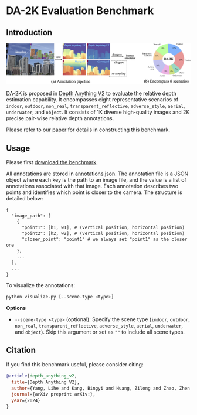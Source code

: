 # DA-2K Evaluation Benchmark

## Introduction

![DA-2K](assets/DA-2K.png)

DA-2K is proposed in [Depth Anything V2](https://depth-anything-v2.github.io) to evaluate the relative depth estimation capability. It encompasses eight representative scenarios of `indoor`, `outdoor`, `non_real`, `transparent_reflective`, `adverse_style`, `aerial`, `underwater`, and `object`. It consists of 1K diverse high-quality images and 2K precise pair-wise relative depth annotations.

Please refer to our [paper](https://depth-anything-v2.github.io) for details in constructing this benchmark.


## Usage

Please first [download the benchmark]().

All annotations are stored in [annotations.json](./annotations.json). The annotation file is a JSON object where each key is the path to an image file, and the value is a list of annotations associated with that image. Each annotation describes two points and identifies which point is closer to the camera. The structure is detailed below:

```
{
  "image_path": [
    {
      "point1": [h1, w1], # (vertical position, horizontal position)
      "point2": [h2, w2], # (vertical position, horizontal position)
      "closer_point": "point1" # we always set "point1" as the closer one
    },
    ...
  ],
  ...
}
```

To visualize the annotations:
```bash
python visualize.py [--scene-type <type>]
```

**Options**
- `--scene-type <type>` (optional): Specify the scene type (`indoor`, `outdoor`, `non_real`, `transparent_reflective`, `adverse_style`, `aerial`, `underwater`, and `object`). Skip this argument or set <type> as `""` to include all scene types.

## Citation

If you find this benchmark useful, please consider citing:

```bibtex
@article{depth_anything_v2,
  title={Depth Anything V2},
  author={Yang, Lihe and Kang, Bingyi and Huang, Zilong and Zhao, Zhen and Xu, Xiaogang and Feng, Jiashi and Zhao, Hengshuang},
  journal={arXiv preprint arXiv:},
  year={2024}
}
```